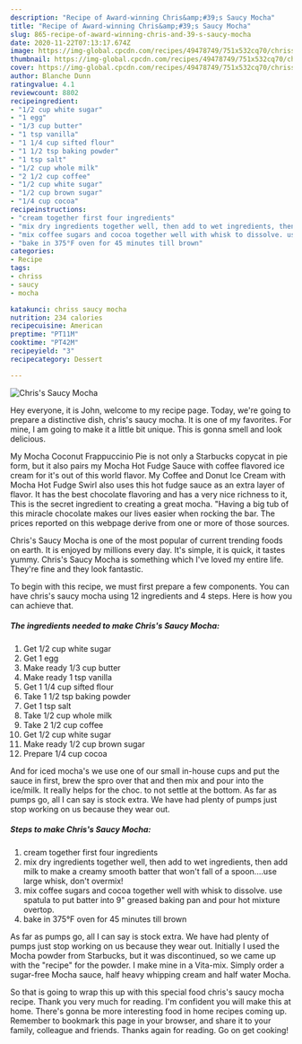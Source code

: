 ```yaml
---
description: "Recipe of Award-winning Chris&amp;#39;s Saucy Mocha"
title: "Recipe of Award-winning Chris&amp;#39;s Saucy Mocha"
slug: 865-recipe-of-award-winning-chris-and-39-s-saucy-mocha
date: 2020-11-22T07:13:17.674Z
image: https://img-global.cpcdn.com/recipes/49478749/751x532cq70/chriss-saucy-mocha-recipe-main-photo.jpg
thumbnail: https://img-global.cpcdn.com/recipes/49478749/751x532cq70/chriss-saucy-mocha-recipe-main-photo.jpg
cover: https://img-global.cpcdn.com/recipes/49478749/751x532cq70/chriss-saucy-mocha-recipe-main-photo.jpg
author: Blanche Dunn
ratingvalue: 4.1
reviewcount: 8802
recipeingredient:
- "1/2 cup white sugar"
- "1 egg"
- "1/3 cup butter"
- "1 tsp vanilla"
- "1 1/4 cup sifted flour"
- "1 1/2 tsp baking powder"
- "1 tsp salt"
- "1/2 cup whole milk"
- "2 1/2 cup coffee"
- "1/2 cup white sugar"
- "1/2 cup brown sugar"
- "1/4 cup cocoa"
recipeinstructions:
- "cream together first four ingredients"
- "mix dry ingredients together well, then add to wet ingredients, then add milk to make a creamy smooth batter that won&#39;t fall of a spoon....use large whisk, don&#39;t overmix!"
- "mix coffee sugars and cocoa together well with whisk to dissolve. use spatula to put batter into 9&#34; greased baking pan and pour hot mixture overtop."
- "bake in 375°F oven for 45 minutes till brown"
categories:
- Recipe
tags:
- chriss
- saucy
- mocha

katakunci: chriss saucy mocha 
nutrition: 234 calories
recipecuisine: American
preptime: "PT11M"
cooktime: "PT42M"
recipeyield: "3"
recipecategory: Dessert

---
```



![Chris&#39;s Saucy Mocha](https://img-global.cpcdn.com/recipes/49478749/751x532cq70/chriss-saucy-mocha-recipe-main-photo.jpg)

Hey everyone, it is John, welcome to my recipe page. Today, we're going to prepare a distinctive dish, chris&#39;s saucy mocha. It is one of my favorites. For mine, I am going to make it a little bit unique. This is gonna smell and look delicious.

My Mocha Coconut Frappuccinio Pie is not only a Starbucks copycat in pie form, but it also pairs my Mocha Hot Fudge Sauce with coffee flavored ice cream for it&#39;s out of this world flavor. My Coffee and Donut Ice Cream with Mocha Hot Fudge Swirl also uses this hot fudge sauce as an extra layer of flavor. It has the best chocolate flavoring and has a very nice richness to it, This is the secret ingredient to creating a great mocha. &#34;Having a big tub of this miracle chocolate makes our lives easier when rocking the bar. The prices reported on this webpage derive from one or more of those sources.

Chris&#39;s Saucy Mocha is one of the most popular of current trending foods on earth. It is enjoyed by millions every day. It's simple, it is quick, it tastes yummy. Chris&#39;s Saucy Mocha is something which I've loved my entire life. They're fine and they look fantastic.


To begin with this recipe, we must first prepare a few components. You can have chris&#39;s saucy mocha using 12 ingredients and 4 steps. Here is how you can achieve that.

<!--inarticleads1-->

##### The ingredients needed to make Chris&#39;s Saucy Mocha:

1. Get 1/2 cup white sugar
1. Get 1 egg
1. Make ready 1/3 cup butter
1. Make ready 1 tsp vanilla
1. Get 1 1/4 cup sifted flour
1. Take 1 1/2 tsp baking powder
1. Get 1 tsp salt
1. Take 1/2 cup whole milk
1. Take 2 1/2 cup coffee
1. Get 1/2 cup white sugar
1. Make ready 1/2 cup brown sugar
1. Prepare 1/4 cup cocoa


And for iced mocha&#39;s we use one of our small in-house cups and put the sauce in first, brew the spro over that and then mix and pour into the ice/milk. It really helps for the choc. to not settle at the bottom. As far as pumps go, all I can say is stock extra. We have had plenty of pumps just stop working on us because they wear out. 

<!--inarticleads2-->

##### Steps to make Chris&#39;s Saucy Mocha:

1. cream together first four ingredients
1. mix dry ingredients together well, then add to wet ingredients, then add milk to make a creamy smooth batter that won&#39;t fall of a spoon....use large whisk, don&#39;t overmix!
1. mix coffee sugars and cocoa together well with whisk to dissolve. use spatula to put batter into 9&#34; greased baking pan and pour hot mixture overtop.
1. bake in 375°F oven for 45 minutes till brown


As far as pumps go, all I can say is stock extra. We have had plenty of pumps just stop working on us because they wear out. Initially I used the Mocha powder from Starbucks, but it was discontinued, so we came up with the &#34;recipe&#34; for the powder. I make mine in a Vita-mix. Simply order a sugar-free Mocha sauce, half heavy whipping cream and half water Mocha. 

So that is going to wrap this up with this special food chris&#39;s saucy mocha recipe. Thank you very much for reading. I'm confident you will make this at home. There's gonna be more interesting food in home recipes coming up. Remember to bookmark this page in your browser, and share it to your family, colleague and friends. Thanks again for reading. Go on get cooking!
